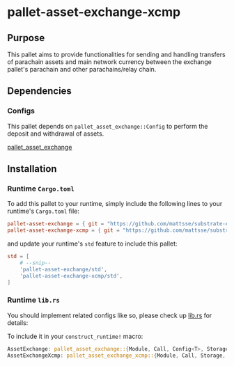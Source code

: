 # pallet-asset-exchange-xcmp

## Purpose

This pallet aims to provide functionalities for sending and handling transfers of parachain assets and main network currency between the exchange pallet's parachain and other parachains/relay chain.

## Dependencies

### Configs

This pallet depends on `pallet_asset_exchange::Config` to perform the deposit and withdrawal of assets.

[pallet_asset_exchange](https://github.com/mattsse/substrate-exchange-xcmp/tree/master/pallets/asset-exchange/)

## Installation

### Runtime `Cargo.toml`

To add this pallet to your runtime, simply include the following lines to your runtime's `Cargo.toml` file:

```TOML
pallet-asset-exchange = { git = "https://github.com/mattsse/substrate-exchange-xcmp", default-features = false }
pallet-asset-exchange-xcmp = { git = "https://github.com/mattsse/substrate-exchange-xcmp", default-features = false }
```

and update your runtime's `std` feature to include this pallet:

```TOML
std = [
    # --snip--
    'pallet-asset-exchange/std',
    'pallet-asset-exchange-xcmp/std',
]
```

### Runtime `lib.rs`

You should implement related configs like so, please check up [lib.rs](https://github.com/mattsse/substrate-exchange-xcmp/blob/master/runtime/src/lib.rs#L336) for details:

To include it in your `construct_runtime!` macro:

```rust
AssetExchange: pallet_asset_exchange::{Module, Call, Config<T>, Storage, Event<T>},
AssetExchangeXcmp: pallet_asset_exchange_xcmp::{Module, Call, Storage, Event<T>}
```
